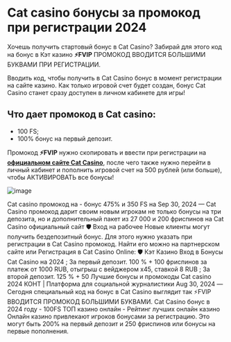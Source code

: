 # Cat casino бонусы за промокод при регистрации 2024

Хочешь получить стартовый бонус в Cat Casino? Забирай для этого код на бонус в Кэт казино **⚡FVIP** ПРОМОКОД ВВОДИТСЯ БОЛЬШИМИ БУКВАМИ ПРИ РЕГИСТРАЦИИ.

Вводить код, чтобы получить в Cat Casino бонус в момент регистрации на сайте казино. Как только игровой счет будет создан, бонус Cat Casino станет сразу доступен в личном кабинете для игры!

## Что дает промокод в Cat casino:
- 100 FS;
- 100% бонус на первый депозит.

Промокод **⚡FVIP** нужно скопировать и ввести при регистрации на **[официальном сайте Cat Casino](https://linksc.ru/cat_fvip)**, после чего также нужно перейти в личный кабинет и пополнить игровой счет на 500 рублей (или больше), чтобы АКТИВИРОВАТЬ все бонусы!

![image](https://github.com/user-attachments/assets/604e0dfa-97b9-461b-a632-a32bf5413bea)

Cat casino промокод на - бонус 475% и 350 FS на Sep 30, 2024 — Cat Casino промокод дарит своим новым игрокам не только бонусы на три депозита, но и дополнительный пакет из 27 000 и 200 фриспинов на Cat Casino официальный сайт 🛡 Вход на рабочее Новые клиенты могут получить бездепозитный бонус. Для этого нужно указать при регистрации в Cat Casino промокод. Найти его можно на партнерском сайте или Регистрация в Cat Casino Online: 🛡 Кэт Казино Вход в Бонусы Cat Casino на 2024 ; За первый депозит. 100 % + 100 фриспинов за платеж от 1000 RUB, отыгрыш с вейджером х45, ставкой 8 RUB ; За второй депозит. 125 % + 50 Лучшие бонусы и промокоды Cat casino 2024 КОНТ | Платформа для социальной журналистики Aug 30, 2024 — Сегодня специальный код на бонус в Cat Casino выглядит так ⚡️FVIP ВВОДИТСЯ ПРОМОКОД БОЛЬШИМИ БУКВАМИ. Cat Casino бонус в 2024 году - 100FS ТОП казино онлайн - Рейтинг лучших онлайн казино Онлайн казино привлекают игроков бонусами за регистрацию. Это могут быть 200% на первый депозит и 250 фриспинов или бонусы на первые пополнения. 
